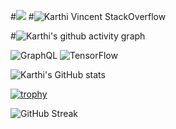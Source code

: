 
#![](https://gitwar.herokuapp.com/badge?username=karthinuk668)
#![Karthi Vincent StackOverflow](https://stackoverflow-badge.herokuapp.com/api/StackOverflowBadge/14122375)


#![Karthi's github activity graph](https://activity-graph.herokuapp.com/graph?username=karthinuk668)

![GraphQL](https://img.shields.io/badge/-GraphQL-E10098?style=for-the-badge&logo=graphql&logoColor=white)
![TensorFlow](https://img.shields.io/badge/TensorFlow-%23FF6F00.svg?style=for-the-badge&logo=TensorFlow&logoColor=white)


![Karthi's GitHub stats](https://github-readme-stats.vercel.app/api?username=karthinuk668&count_private=true&&show_icons=true)

[![trophy](https://github-profile-trophy.vercel.app/?username=karthinuk668)](https://github.com/ryo-ma/github-profile-trophy)




![GitHub Streak](https://github-readme-streak-stats.herokuapp.com/?user=karthinuk668&theme=black-ice)

